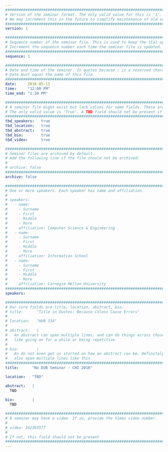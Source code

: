 ```yaml
---
################################################################################
# Version of the seminar format. The only valid value for this is '1'. 
# We may increment this in the future to simplify maintenance of old seminars.
################################################################################
version: 1

################################################################################
# Sequence number of the seminar file. This is used to keep the iCal up to date.
# Increment the sequence number each time the seminar file is updated.
################################################################################
sequence: 1

################################################################################
# Date and time of the seminar. In quotes because : is a reserved character.
# Date must equal the name of this file.
################################################################################
date:     2016-05-11
time:     "12:00 PM"
time_end: "1:20 PM"

################################################################################
# A seminar file might exist but lack values for some fields. These are 'TBD'. 
# The only valid value is 'True'. A TBD field should not be present if 'False'.
################################################################################
tbd_speakers:   true
tbd_location:   true
tbd_abstract:   true
tbd_bio:        true
tbd_video:      true

################################################################################
# Seminar files are archived by default.
# Add the following line if the file should not be archived:
#
# archive: false
################################################################################
archive: false

################################################################################
# One or more speakers. Each speaker has name and affiliation.
#
# speakers:
#   - name: 
#     - Surname
#     - First
#     - Middle
#     - More
#     affiliation: Computer Science & Engineering 
#   - name: 
#     - Surname
#     - First
#     - Middle
#     - More
#     affiliation: Information School 
#   - name: 
#     - Surname
#     - First
#     - Middle
#     - More
#     affiliation: Carnegie Mellon University 
################################################################################
speakers:

################################################################################
# Our core fields are title, location, abstract, bio.
# title:      "Title in Quotes: Because Colons Cause Errors"
# 
# location:   "HUB 334"
# 
# abstract:   |
#   An abstract can span multiple lines, and can do things across those lines,
#   like going on for a while or being repetitive.
# 
# bio:        |
#   An do not even get us started on how an abstract can be. Definitely can
#   also span multiple lines like this.
################################################################################
title:      "No DUB Seminar - CHI 2016"

location:   "TBD"

abstract:   |
  TBD
  
bio:        |
  TBD

################################################################################
# A seminar may have a video. If so, provide the Vimeo video number.
#
# video: 142303577
#
# If not, this field should not be present 
################################################################################
---
```

